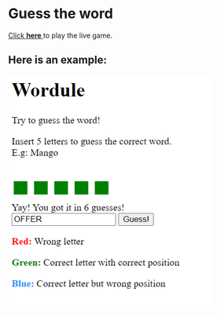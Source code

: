 # Guess the word


<a href = "https://bla-com.stackstaging.com/Python/wordule.py" target="_blank">Click <b>here</b> </a> to play the live game.   

## Here is an example:
![alt text](https://github.com/aatma112/guesstheword/blob/master/Example01.png?raw=false)
